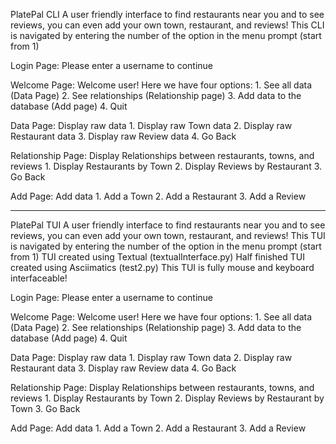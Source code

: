 PlatePal CLI
A user friendly interface to find restaurants near you and to see reviews, you can even add your own town, restaurant, and reviews!
This CLI is navigated by entering the number of the option in the menu prompt (start from 1)

Login Page: Please enter a username to continue

Welcome Page: Welcome user! Here we have four options:
    1. See all data (Data Page)
    2. See relationships (Relationship page)
    3. Add data to the database (Add page)
    4. Quit

Data Page: Display raw data
    1. Display raw Town data
    2. Display raw Restaurant data
    3. Display raw Review data
    4. Go Back

Relationship Page: Display Relationships between restaurants, towns, and reviews
    1. Display Restaurants by Town
    2. Display Reviews by Restaurant
    3. Go Back

Add Page: Add data
    1. Add a Town
    2. Add a Restaurant
    3. Add a Review

___________________________________________________________________________________________________________________________________________________________________________________
PlatePal TUI
A user friendly interface to find restaurants near you and to see reviews, you can even add your own town, restaurant, and reviews!
This TUI is navigated by entering the number of the option in the menu prompt (start from 1)
TUI created using Textual (textualInterface.py)
Half finished TUI created using Asciimatics (test2.py)
This TUI is fully mouse and keyboard interfaceable!

Login Page: Please enter a username to continue

Welcome Page: Welcome user! Here we have four options:
    1. See all data (Data Page)
    2. See relationships (Relationship page)
    3. Add data to the database (Add page)
    4. Quit

Data Page: Display raw data
    1. Display raw Town data
    2. Display raw Restaurant data
    3. Display raw Review data
    4. Go Back

Relationship Page: Display Relationships between restaurants, towns, and reviews
    1. Display Restaurants by Town
    2. Display Reviews by Restaurant by Town
    3. Go Back

Add Page: Add data
    1. Add a Town
    2. Add a Restaurant
    3. Add a Review